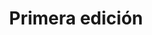 ---
layout: busquedas
criterio: year
title: Primera edición
tagline: Obras por año de primera edición
img: primera-edicion.jpg
---